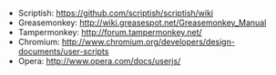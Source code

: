 * Scriptish: https://github.com/scriptish/scriptish/wiki
* Greasemonkey: http://wiki.greasespot.net/Greasemonkey_Manual
* Tampermonkey: http://forum.tampermonkey.net/
* Chromium: http://www.chromium.org/developers/design-documents/user-scripts
* Opera: http://www.opera.com/docs/userjs/
